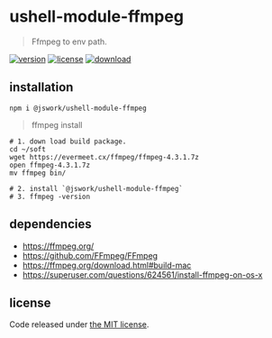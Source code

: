 # ushell-module-ffmpeg
> Ffmpeg to env path.

[![version][version-image]][version-url]
[![license][license-image]][license-url]
[![download][download-image]][download-url]

## installation
```shell
npm i @jswork/ushell-module-ffmpeg
```

> ffmpeg install
```shell
# 1. down load build package.
cd ~/soft
wget https://evermeet.cx/ffmpeg/ffmpeg-4.3.1.7z
open ffmpeg-4.3.1.7z
mv ffmpeg bin/

# 2. install `@jswork/ushell-module-ffmpeg`
# 3. ffmpeg -version
```

## dependencies
- https://ffmpeg.org/
- https://github.com/FFmpeg/FFmpeg
- https://ffmpeg.org/download.html#build-mac
- https://superuser.com/questions/624561/install-ffmpeg-on-os-x

## license
Code released under [the MIT license](https://github.com/afeiship/ushell-module-ffmpeg/blob/master/LICENSE.txt).

[version-image]: https://img.shields.io/npm/v/@feizheng/ushell-module-ffmpeg
[version-url]: https://npmjs.org/package/@feizheng/ushell-module-ffmpeg

[license-image]: https://img.shields.io/npm/l/@feizheng/ushell-module-ffmpeg
[license-url]: https://github.com/afeiship/ushell-module-ffmpeg/blob/master/LICENSE.txt

[download-image]: https://img.shields.io/npm/dm/@feizheng/ushell-module-ffmpeg
[download-url]: https://www.npmjs.com/package/@feizheng/ushell-module-ffmpeg

